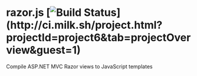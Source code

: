 # razor.js [![Build Status](http://ci.milk.sh/app/rest/builds/buildType:\(id:bt9\)/statusIcon)](http://ci.milk.sh/project.html?projectId=project6&tab=projectOverview&guest=1)

Compile ASP.NET MVC Razor views to JavaScript templates
